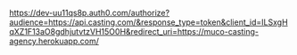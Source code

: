 https://dev-uu11qs8p.auth0.com/authorize?audience=https://api.casting.com/&response_type=token&client_id=ILSxgHqXZ1F13aO8gdhjutvtzVH15O0H&redirect_uri=https://muco-casting-agency.herokuapp.com/